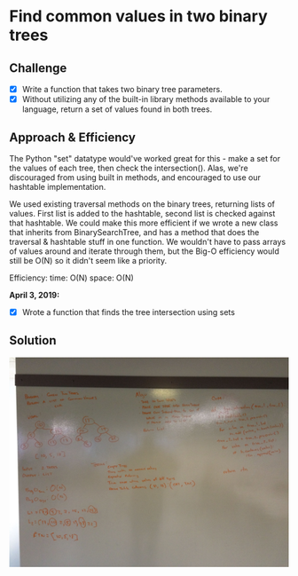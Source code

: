 # Find common values in two binary trees

## Challenge
- [x] Write a function that takes two binary tree parameters.
- [x] Without utilizing any of the built-in library methods available to your language, return a set of values found in both trees.

## Approach & Efficiency
The Python "set" datatype would've worked great for this - make a set for the values of each tree, then check the intersection(). Alas, we're discouraged from using built in methods, and encouraged to use our hashtable implementation. 

We used existing traversal methods on the binary trees, returning lists of values. First list is added to the hashtable, second list is checked against that hashtable. We could make this more efficient if we wrote a new class that inherits from BinarySearchTree, and has a method that does the traversal & hashtable stuff in one function. We wouldn't have to pass arrays of values around and iterate through them, but the Big-O efficiency would still be O(N) so it didn't seem like a priority.

Efficiency:
time: O(N)
space: O(N)

**April 3, 2019:**
- [x] Wrote a function that finds the tree intersection using sets

## Solution
![whiteboard](assets/cc27-whiteboard.jpg)

